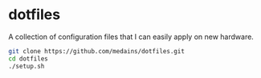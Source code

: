 dotfiles
========

A collection of configuration files that I can easily apply on new hardware.

``` bash
git clone https://github.com/medains/dotfiles.git
cd dotfiles
./setup.sh
```

